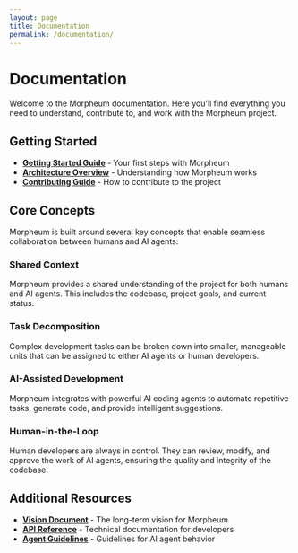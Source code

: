 ```yaml
---
layout: page
title: Documentation
permalink: /documentation/
---
```


# Documentation

Welcome to the Morpheum documentation. Here you'll find everything you need to understand, contribute to, and work with the Morpheum project.

## Getting Started

- [**Getting Started Guide**](getting-started/) - Your first steps with Morpheum
- [**Architecture Overview**](architecture/) - Understanding how Morpheum works
- [**Contributing Guide**](contributing/) - How to contribute to the project

## Core Concepts

Morpheum is built around several key concepts that enable seamless collaboration between humans and AI agents:

### Shared Context
Morpheum provides a shared understanding of the project for both humans and AI agents. This includes the codebase, project goals, and current status.

### Task Decomposition
Complex development tasks can be broken down into smaller, manageable units that can be assigned to either AI agents or human developers.

### AI-Assisted Development
Morpheum integrates with powerful AI coding agents to automate repetitive tasks, generate code, and provide intelligent suggestions.

### Human-in-the-Loop
Human developers are always in control. They can review, modify, and approve the work of AI agents, ensuring the quality and integrity of the codebase.

## Additional Resources

- [**Vision Document**](vision/) - The long-term vision for Morpheum
- [**API Reference**](api/) - Technical documentation for developers
- [**Agent Guidelines**](agents/) - Guidelines for AI agent behavior